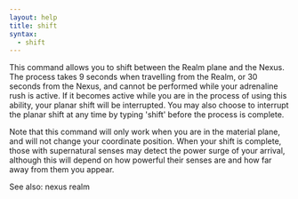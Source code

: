 ```yaml
---
layout: help
title: shift
syntax:
  - shift
---
```


This command allows you to shift between the Realm plane and the Nexus.  The
process takes 9 seconds when travelling from the Realm, or 30 seconds from the 
Nexus, and cannot be performed while your adrenaline rush is active.  If it 
becomes active while you are in the process of using this ability, your planar 
shift will be interrupted.  You may also choose to interrupt the planar shift 
at any time by typing 'shift' before the process is complete.

Note that this command will only work when you are in the material plane, and 
will not change your coordinate position.  When your shift is complete, those
with supernatural senses may detect the power surge of your arrival, although 
this will depend on how powerful their senses are and how far away from them 
you appear.

See also: nexus realm
